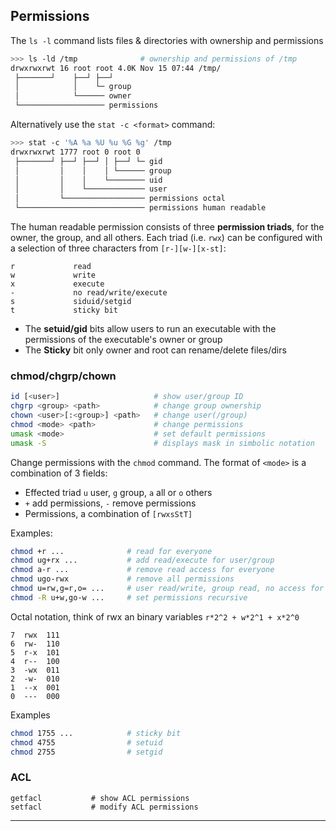 
## Permissions

The `ls -l` command lists files & directories with ownership and permissions

```bash
>>> ls -ld /tmp              # ownership and permissions of /tmp
drwxrwxrwt 16 root root 4.0K Nov 15 07:44 /tmp/
 ├───────┘    ├──┘ ├──┘
 │            │    └─ group
 │            └────── owner
 └─────────────────── permissions
```

Alternatively use the `stat -c <format>` command:

```bash
>>> stat -c '%A %a %U %u %G %g' /tmp
drwxrwxrwt 1777 root 0 root 0
 ├───────┘ ├──┘ ├──┘ │ ├──┘ └─ gid
 │         │    │    │ └────── group
 │         │    │    └──────── uid
 │         │    └───────────── user
 │         └────────────────── permissions octal
 └──────────────────────────── permissions human readable
```

The human readable permission consists of three **permission triads**, 
for the owner, the group, and all others. Each triad (i.e. `rwx`) can 
be configured with a selection of three characters from `[r-][w-][x-st]`:

```
r             read
w             write
x             execute
-             no read/write/execute
s             siduid/setgid
t             sticky bit
```

* The **setuid/gid** bits allow users to run an executable 
  with the permissions of the executable's owner or group
* The **Sticky** bit only owner and root can rename/delete files/dirs


### chmod/chgrp/chown

```bash
id [<user>]                     # show user/group ID
chgrp <group> <path>            # change group ownership
chown <user>[:<group>] <path>   # change user(/group)
chmod <mode> <path>             # change permissions
umask <mode>                    # set default permissions
umask -S                        # displays mask in simbolic notation
```

Change permissions with the `chmod` command.
The format of `<mode>` is a combination of 3 fields:

* Effected triad `u` user, `g` group, `a` all or `o` others 
* `+` add permissions, `-` remove permissions
* Permissions, a combination of `[rwxsStT]`

Examples:

```bash
chmod +r ...              # read for everyone
chmod ug+rx ...           # add read/execute for user/group
chmod a-r ...             # remove read access for everyone
chmod ugo-rwx             # remove all permissions
chmod u=rw,g=r,o= ...     # user read/write, group read, no access for others
chmod -R u+w,go-w ...     # set permissions recursive
```

Octal notation, think of rwx an binary variables `r*2^2 + w*2^1 + x*2^0`

```
7  rwx  111
6  rw-  110
5  r-x  101
4  r--  100
3  -wx  011
2  -w-  010
1  --x  001
0  ---  000 
```

Examples

```bash
chmod 1755 ...            # sticky bit
chmod 4755                # setuid
chmod 2755                # setgid
```

### ACL

```
getfacl           # show ACL permissions
setfacl           # modify ACL permissions
```

---

